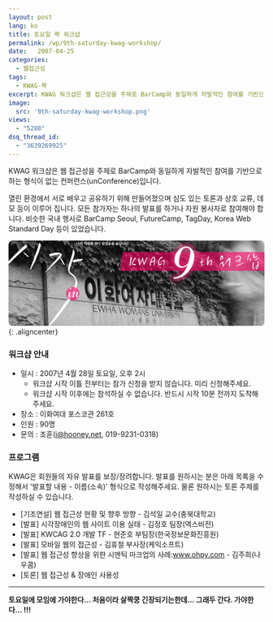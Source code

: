 ```yaml
---
layout: post
lang: ko
title: 토요일 콱 워크샵
permalink: /wp/9th-saturday-kwag-workshop/
date:   2007-04-25
categories:
  - 웹접근성
tags:
  - KWAG-콱
excerpt: KWAG 워크샵은 웹 접근성을 주제로 BarCamp와 동일하게 자발적인 참여를 기반으로 하는 형식이 없는 컨퍼런스(unConference)입니다. 열린 환경에서 서로 배우고 공유하기 위해 만들어졌으며 심도 있는 토론과 상호 교류, 데모 등이 이루어 집니다. 모든 참가자는 하나의 발표를 하거나 자원 봉사자로 참여해야 합니다. 비슷한 국내 행사로 BarCamp Seoul, FutureCamp, TagDay, Korea Web Standard Day 등이 있었습니다. 워크샵 안내 일시 [...]
image:
  src: '9th-saturday-kwag-workshop.png'
views:
  - "5288"
dsq_thread_id:
  - "3639269925"
---
```


KWAG 워크샵은 웹 접근성을 주제로 BarCamp와 동일하게 자발적인 참여를 기반으로 하는 형식이 없는 컨퍼런스(unConference)입니다.

열린 환경에서 서로 배우고 공유하기 위해 만들어졌으며 심도 있는 토론과 상호 교류, 데모 등이 이루어 집니다. 모든 참가자는 하나의 발표를 하거나 자원 봉사자로 참여해야 합니다. 비슷한 국내 행사로 BarCamp Seoul, FutureCamp, TagDay, Korea Web Standard Day 등이 있었습니다.

![콱 9번째 워크숍](/assets/img/2007/9th-saturday-kwag-workshop.jpg){: .aligncenter}

### 워크샵 안내

  * 일시 : 2007년 4월 28일 토요일, 오후 2시 
      + 워크샵 시작 이틀 전부터는 참가 신청을 받지 않습니다. 미리 신청해주세요.
      + 워크샵 시작 이후에는 참석하실 수 없습니다. 반드시 시작 10분 전까지 도착해주세요.
  * 장소 : 이화여대 포스코관 261호
  * 인원 : 90명
  * 문의 : 조훈(i@hooney.net, 019-9231-0318)

### 프로그램

KWAG은 회원들의 자유 발표를 보장/장려합니다. 발표를 원하시는 분은 아래 목록을 수정해서 '발표할 내용 - 이름(소속)' 형식으로 작성해주세요. 물론 원하시는 토론 주제를 작성하실 수 있습니다.

  * [기조연설] 웹 접근성 현황 및 향후 방향 - 김석일 교수(충북대학교)
  * [발표] 시각장애인의 웹 사이트 이용 실태 - 김정호 팀장(엑스비전)
  * [발표] KWCAG 2.0 개발 TF - 현준호 부팀장(한국정보문화진흥원)
  * [발표] 모바일 웹의 접근성 - 김휴철 부사장(케익소프트)
  * [발표] 웹 접근성 향상을 위한 시멘틱 마크업의 사례:www.ohpy.com - 김주희(나우콤)
  * [토론] 웹 접근성 & 장애인 사용성

---

**토요일에 모임에 가야한다... 처음이라 살짝쿵 긴장되기는한데... 그래두 간다. 가야한다... !!!**